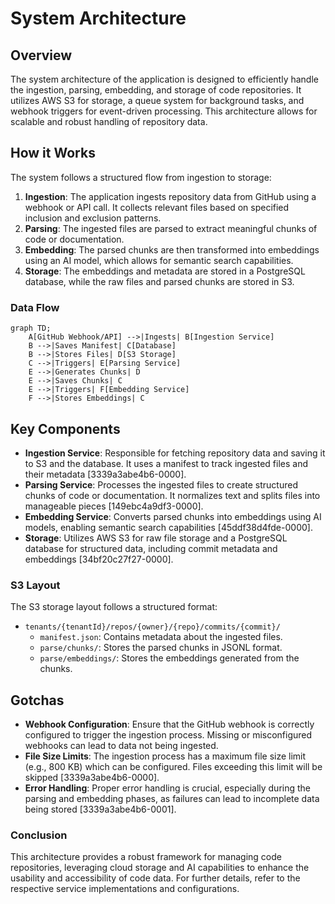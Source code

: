 # System Architecture

## Overview
The system architecture of the application is designed to efficiently handle the ingestion, parsing, embedding, and storage of code repositories. It utilizes AWS S3 for storage, a queue system for background tasks, and webhook triggers for event-driven processing. This architecture allows for scalable and robust handling of repository data.

## How it Works
The system follows a structured flow from ingestion to storage:

1. **Ingestion**: The application ingests repository data from GitHub using a webhook or API call. It collects relevant files based on specified inclusion and exclusion patterns.
2. **Parsing**: The ingested files are parsed to extract meaningful chunks of code or documentation.
3. **Embedding**: The parsed chunks are then transformed into embeddings using an AI model, which allows for semantic search capabilities.
4. **Storage**: The embeddings and metadata are stored in a PostgreSQL database, while the raw files and parsed chunks are stored in S3.

### Data Flow
```mermaid
graph TD;
    A[GitHub Webhook/API] -->|Ingests| B[Ingestion Service]
    B -->|Saves Manifest| C[Database]
    B -->|Stores Files| D[S3 Storage]
    C -->|Triggers| E[Parsing Service]
    E -->|Generates Chunks| D
    E -->|Saves Chunks| C
    E -->|Triggers| F[Embedding Service]
    F -->|Stores Embeddings| C
```

## Key Components
- **Ingestion Service**: Responsible for fetching repository data and saving it to S3 and the database. It uses a manifest to track ingested files and their metadata [3339a3abe4b6-0000].
- **Parsing Service**: Processes the ingested files to create structured chunks of code or documentation. It normalizes text and splits files into manageable pieces [149ebc4a9df3-0000].
- **Embedding Service**: Converts parsed chunks into embeddings using AI models, enabling semantic search capabilities [45ddf38d4fde-0000].
- **Storage**: Utilizes AWS S3 for raw file storage and a PostgreSQL database for structured data, including commit metadata and embeddings [34bf20c27f27-0000].

### S3 Layout
The S3 storage layout follows a structured format:
- `tenants/{tenantId}/repos/{owner}/{repo}/commits/{commit}/`
  - `manifest.json`: Contains metadata about the ingested files.
  - `parse/chunks/`: Stores the parsed chunks in JSONL format.
  - `parse/embeddings/`: Stores the embeddings generated from the chunks.

## Gotchas
- **Webhook Configuration**: Ensure that the GitHub webhook is correctly configured to trigger the ingestion process. Missing or misconfigured webhooks can lead to data not being ingested.
- **File Size Limits**: The ingestion process has a maximum file size limit (e.g., 800 KB) which can be configured. Files exceeding this limit will be skipped [3339a3abe4b6-0000].
- **Error Handling**: Proper error handling is crucial, especially during the parsing and embedding phases, as failures can lead to incomplete data being stored [3339a3abe4b6-0001].

### Conclusion
This architecture provides a robust framework for managing code repositories, leveraging cloud storage and AI capabilities to enhance the usability and accessibility of code data. For further details, refer to the respective service implementations and configurations.